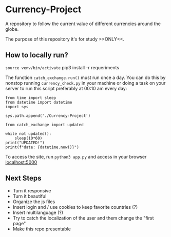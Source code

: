 # Currency-Project

A repository to follow the current value of different currencies around the globe.

The purpose of this repository it's for study >>ONLY<<.

## How to locally run?

`source venv/bin/activate`
pip3 install -r requeriments

The function `catch_exchange.run()` must run once a day. You can do this by nonstop running `currency_check.py` in your machine or doing a task on your server to run this script preferably at 00:10 am every day:

```
from time import sleep  
from datetime import datetime  
import sys   
  
sys.path.append('./Currency-Project')  
  
from catch_exchange import updated  
  
while not updated():  
    sleep(10*60)  
print("UPDATED!")  
print(f"date: {datetime.now()}")  
```

To access the site, run `python3 app.py` and access in your browser [localhost:5000](http://localhost:5000/)

## Next Steps

- Turn it responsive
- Turn it beautiful
- Organize the js files
- Insert login and / use cookies to keep favorite countries (?)
- Insert multilanguage (?)
- Try to catch the localization of the user and them change the "first page"
- Make this repo presentable
